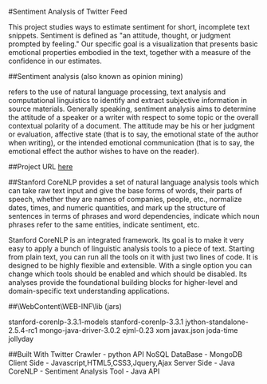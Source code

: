 #Sentiment Analysis of Twitter Feed

This project studies ways to estimate sentiment for short, incomplete text snippets. 
Sentiment is defined as "an attitude, thought, or judgment prompted by feeling." 
Our specific goal is a visualization that presents basic emotional properties embodied in the text, together with a measure of the confidence in our estimates.

##Sentiment analysis (also known as opinion mining)

refers to the use of natural language processing, text analysis and computational linguistics to identify and extract subjective information in source materials.
Generally speaking, sentiment analysis aims to determine the attitude of a speaker or a writer with respect to some topic or the overall contextual polarity of a document. 
The attitude may be his or her judgment or evaluation, affective state (that is to say, the emotional state of the author when writing), or the intended emotional communication 
(that is to say, the emotional effect the author wishes to have on the reader).

##Project URL [here](http://amirsibat.wix.com/sentimentweet)

##Stanford CoreNLP
provides a set of natural language analysis tools which can take raw text input and give the base forms of words, their parts of speech, whether they are names of companies, people, etc., 
normalize dates, times, and numeric quantities, and mark up the structure of sentences in terms of phrases and word dependencies, indicate which noun phrases refer to the same entities, indicate sentiment, etc. 

Stanford CoreNLP is an integrated framework. Its goal is to make it very easy to apply a bunch of linguistic analysis tools to a piece of text. Starting from plain text, you can run all the tools on it with just two lines of code. 
It is designed to be highly flexible and extensible. With a single option you can change which tools should be enabled and which should be disabled. 
Its analyses provide the foundational building blocks for higher-level and domain-specific text understanding applications.


##\WebContent\WEB-INF\lib (jars)

stanford-corenlp-3.3.1-models
stanford-corenlp-3.3.1
jython-standalone-2.5.4-rc1
mongo-java-driver-3.0.2
ejml-0.23
xom
javax.json
joda-time
jollyday


##Built With
Twitter Crawler - python API
NoSQL DataBase - MongoDB
Client Side - Javascript,HTML5,CSS3,Jquery,Ajax
Server Side - Java
CoreNLP - Sentiment Analysis Tool - Java API


